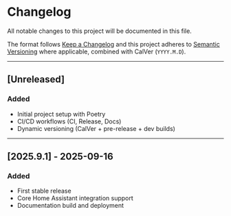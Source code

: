 # Changelog

All notable changes to this project will be documented in this file.

The format follows [Keep a Changelog](https://keepachangelog.com/en/1.1.0/)
and this project adheres to [Semantic Versioning](https://semver.org/) where applicable, combined with CalVer (`YYYY.M.D`).

---

## [Unreleased]

### Added

- Initial project setup with Poetry
- CI/CD workflows (CI, Release, Docs)
- Dynamic versioning (CalVer + pre-release + dev builds)

---

## [2025.9.1] - 2025-09-16

### Added

- First stable release
- Core Home Assistant integration support
- Documentation build and deployment
